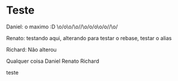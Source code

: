 # Teste

Daniel: o maximo :D \o/o\o/\o/\/\o\/o\/o\o/o/\/\o/

Renato: testando aqui, alterando para testar o rebase, testar o alias


Richard: Não alterou



Qualquer coisa Daniel Renato Richard

teste